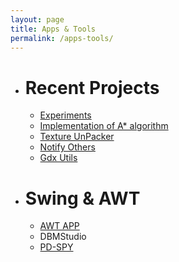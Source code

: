 ```yaml
---
layout: page
title: Apps & Tools
permalink: /apps-tools/
---
```


* # Recent Projects

  - [Experiments](/experiments/)
  - [Implementation of A* algorithm](/implementation-of-algorithm/)
  - [Texture UnPacker](https://github.com/itsabhiaryan/TextureUnPacker)
  - [Notify Others](https://github.com/itsabhiaryan/GCM)
  - [Gdx Utils](https://github.com/itsabhiaryan/gdx-utils)


* # Swing & AWT

  - [AWT APP](https://github.com/itsabhiaryan/AWT)
  - DBMStudio
  - [PD-SPY](https://github.com/itsabhiaryan/PD-SPY)  
